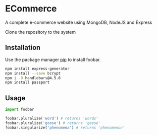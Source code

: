 # ECommerce
A complete e-commerce website using MongoDB, NodeJS and Express

Clone the repository to the system


## Installation

Use the package manager [pip](https://pip.pypa.io/en/stable/) to install foobar.

```bash
npm install express-generator
npm install --save bcrypt
npm i -D handlebars@4.5.0
npm install passport
```

## Usage

```python
import foobar

foobar.pluralize('word') # returns 'words'
foobar.pluralize('goose') # returns 'geese'
foobar.singularize('phenomena') # returns 'phenomenon'
```
